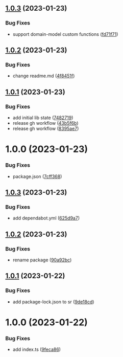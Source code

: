 ## [1.0.3](https://github.com/JS-AK/db-manager/compare/v1.0.2...v1.0.3) (2023-01-23)


### Bug Fixes

* support domain-model custom functions ([fd71f71](https://github.com/JS-AK/db-manager/commit/fd71f71c13284a3ddf54869bfe81079c3baf16df))

## [1.0.2](https://github.com/JS-AK/db-manager/compare/v1.0.1...v1.0.2) (2023-01-23)


### Bug Fixes

* change readme.md ([4f8451f](https://github.com/JS-AK/db-manager/commit/4f8451f314325c565bafc9fc7459be2b341a1920))

## [1.0.1](https://github.com/JS-AK/db-manager/compare/v1.0.0...v1.0.1) (2023-01-23)


### Bug Fixes

* add initial lib state ([7482719](https://github.com/JS-AK/db-manager/commit/7482719a2eca61182b2b22fff602489b432b6509))
* release gh workflow ([43b5f6b](https://github.com/JS-AK/db-manager/commit/43b5f6b43bf1ee346d768f316c09b786e4a2f18f))
* release gh workflow ([8395ae7](https://github.com/JS-AK/db-manager/commit/8395ae736c6fe491522b034c65eabc03c596c3ff))

# 1.0.0 (2023-01-23)


### Bug Fixes

* package.json ([7cff368](https://github.com/JS-AK/db-manager/commit/7cff36875e1118813a62440501ff285e0614e474))

## [1.0.3](https://github.com/JS-AK/example-automatic-deploy-ts-app-to-npm-with-scope/compare/v1.0.2...v1.0.3) (2023-01-23)


### Bug Fixes

* add dependabot.yml ([625d9a7](https://github.com/JS-AK/example-automatic-deploy-ts-app-to-npm-with-scope/commit/625d9a71bb4972705af08613a574ac9ac816cdad))

## [1.0.2](https://github.com/JS-AK/example-automatic-deploy-ts-app-to-npm-with-scope/compare/v1.0.1...v1.0.2) (2023-01-23)


### Bug Fixes

* rename package ([90a92bc](https://github.com/JS-AK/example-automatic-deploy-ts-app-to-npm-with-scope/commit/90a92bc47bbd6948a930000a970e8583fdf23877))

## [1.0.1](https://github.com/JS-AK/test-dep-44/compare/v1.0.0...v1.0.1) (2023-01-22)


### Bug Fixes

* add package-lock.json to sr ([9de18cd](https://github.com/JS-AK/test-dep-44/commit/9de18cd1c9d4d3651b932adcd06d3cd2ae97eed3))

# 1.0.0 (2023-01-22)


### Bug Fixes

* add index.ts ([9feca86](https://github.com/JS-AK/test-dep-44/commit/9feca8643b16a0211b344cf767debb01e9d6342f))
